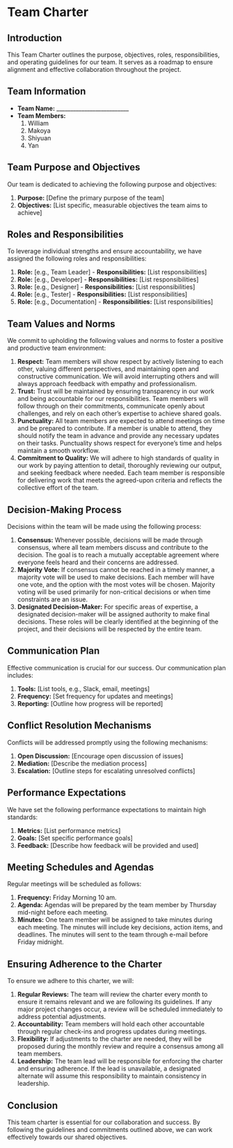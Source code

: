 # Team Charter

## Introduction
This Team Charter outlines the purpose, objectives, roles, responsibilities, and operating guidelines for our team. 
It serves as a roadmap to ensure alignment and effective collaboration throughout the project.

## Team Information
- **Team Name:** __________________________
- **Team Members:**
  1. William
  2. Makoya
  3. Shiyuan
  4. Yan

## Team Purpose and Objectives
Our team is dedicated to achieving the following purpose and objectives:
1. **Purpose:** [Define the primary purpose of the team]
2. **Objectives:** [List specific, measurable objectives the team aims to achieve]

## Roles and Responsibilities
To leverage individual strengths and ensure accountability, we have assigned the following roles and responsibilities:
1. **Role:** [e.g., Team Leader] - **Responsibilities:** [List responsibilities]
2. **Role:** [e.g., Developer] - **Responsibilities:** [List responsibilities]
3. **Role:** [e.g., Designer] - **Responsibilities:** [List responsibilities]
4. **Role:** [e.g., Tester] - **Responsibilities:** [List responsibilities]
5. **Role:** [e.g., Documentation] - **Responsibilities:** [List responsibilities]

## Team Values and Norms
We commit to upholding the following values and norms to foster a positive and productive team environment:
1. **Respect:** Team members will show respect by actively listening to each other, valuing different perspectives, and maintaining open and constructive communication. We will avoid interrupting others and will always approach feedback with empathy and professionalism.
2. **Trust:** Trust will be maintained by ensuring transparency in our work and being accountable for our responsibilities. Team members will follow through on their commitments, communicate openly about challenges, and rely on each other’s expertise to achieve shared goals.
3. **Punctuality:** All team members are expected to attend meetings on time and be prepared to contribute. If a member is unable to attend, they should notify the team in advance and provide any necessary updates on their tasks. Punctuality shows respect for everyone’s time and helps maintain a smooth workflow.
4. **Commitment to Quality:** We will adhere to high standards of quality in our work by paying attention to detail, thoroughly reviewing our output, and seeking feedback where needed. Each team member is responsible for delivering work that meets the agreed-upon criteria and reflects the collective effort of the team.

## Decision-Making Process
Decisions within the team will be made using the following process:
1. **Consensus:** Whenever possible, decisions will be made through consensus, where all team members discuss and contribute to the decision. The goal is to reach a mutually acceptable agreement where everyone feels heard and their concerns are addressed.
2. **Majority Vote:** If consensus cannot be reached in a timely manner, a majority vote will be used to make decisions. Each member will have one vote, and the option with the most votes will be chosen. Majority voting will be used primarily for non-critical decisions or when time constraints are an issue.
3. **Designated Decision-Maker:** For specific areas of expertise, a designated decision-maker will be assigned authority to make final decisions. These roles will be clearly identified at the beginning of the project, and their decisions will be respected by the entire team.

## Communication Plan
Effective communication is crucial for our success. Our communication plan includes:
1. **Tools:** [List tools, e.g., Slack, email, meetings]
2. **Frequency:** [Set frequency for updates and meetings]
3. **Reporting:** [Outline how progress will be reported]

## Conflict Resolution Mechanisms
Conflicts will be addressed promptly using the following mechanisms:
1. **Open Discussion:** [Encourage open discussion of issues]
2. **Mediation:** [Describe the mediation process]
3. **Escalation:** [Outline steps for escalating unresolved conflicts]

## Performance Expectations
We have set the following performance expectations to maintain high standards:
1. **Metrics:** [List performance metrics]
2. **Goals:** [Set specific performance goals]
3. **Feedback:** [Describe how feedback will be provided and used]

## Meeting Schedules and Agendas
Regular meetings will be scheduled as follows:
1. **Frequency:** Friday Morning 10 am.
2. **Agenda:** Agendas will be prepared by the team member by Thursday mid-night before each meeting.
3. **Minutes:** One team member will be assigned to take minutes during each meeting. The minutes will include key decisions, action items, and deadlines. The minutes will sent to the team through e-mail before Friday midnight.

## Ensuring Adherence to the Charter
To ensure we adhere to this charter, we will:
1. **Regular Reviews:** The team will review the charter every month to ensure it remains relevant and we are following its guidelines. If any major project changes occur, a review will be scheduled immediately to address potential adjustments.
2. **Accountability:** Team members will hold each other accountable through regular check-ins and progress updates during meetings.
3. **Flexibility:** If adjustments to the charter are needed, they will be proposed during the monthly review and require a consensus among all team members.
4. **Leadership:** The team lead will be responsible for enforcing the charter and ensuring adherence. If the lead is unavailable, a designated alternate will assume this responsibility to maintain consistency in leadership.

## Conclusion
This team charter is essential for our collaboration and success. 
By following the guidelines and commitments outlined above, we can work effectively towards our shared objectives.
